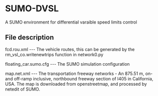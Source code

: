 # SUMO-DVSL
A SUMO environment for differential varaible speed limits control

## File description
fcd.rou.xml --- The vehicle routes, this can be generated by the rm_vsl_co.writenewtrips function in network0.py

floating_car.sumo.cfg --- The SUMO simulation configuration

map.net.xml --- The transportation freeway networks - An 875.51 m, on- and off-ramp inclusive, northbound freeway section of I405 in California, USA. The map is downloaded from openstreetmap, and processed by netedit of SUMO.

